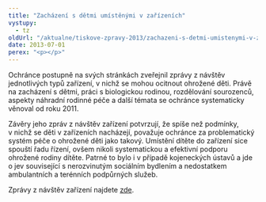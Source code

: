 ```yaml
---
title: "Zacházení s dětmi umístěnými v zařízeních"
vystupy:
  - tz
oldUrl: "/aktualne/tiskove-zpravy-2013/zachazeni-s-detmi-umistenymi-v-zarizenich"
date: 2013-07-01
perex: "<p></p>"
---
```


<!-- imported from the old website -->

<p>Ochránce postupně na svých stránkách zveřejnil zprávy z návštěv jednotlivých typů zařízení, v nichž se mohou ocitnout ohrožené děti. Právě na zacházení s dětmi, práci s biologickou rodinou, rozdělování sourozenců, aspekty náhradní rodinné péče a další témata se ochránce systematicky věnoval od roku 2011. </p><p>Závěry jeho zpráv z návštěv zařízení potvrzují, že spíše než podmínky, v nichž se děti v zařízeních nacházejí, považuje ochránce za problematický systém péče o ohrožené děti jako takový. Umístění dítěte do zařízení sice spouští řadu řízení, ovšem nikoli systematickou a efektivní podporu ohrožené rodiny dítěte. Patrné to bylo i v případě kojeneckých ústavů a jde o jev související s nerozvinutým sociálním bydlením a nedostatkem ambulantních a terénních podpůrných služeb. </p><p>Zprávy z návštěv zařízení najdete <a href="/ochrana-osob-omezenych-na-svobode/zarizeni/zarizeni-ustavni-a-ochranne-vychovy/">zde</a>.</p>
